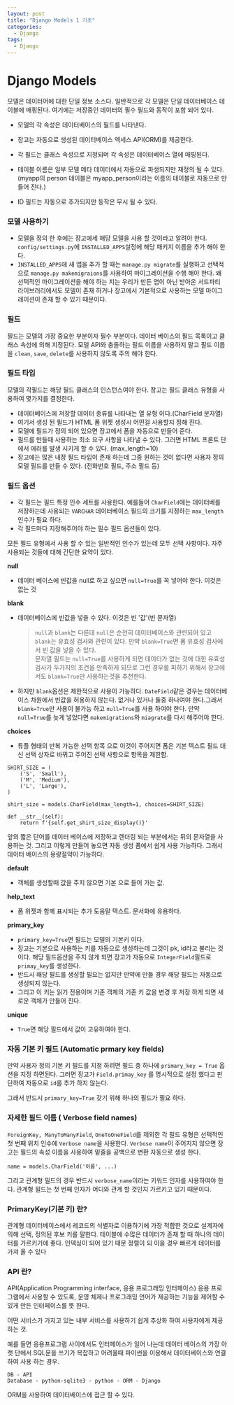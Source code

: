 ```yaml
---
layout: post
title: "Django Models 1 기초"
categories:
  - Django
tags:
  - Django
---
```


# Django Models
모델은 데이터어에 대한 단일 정보 소스다. 일반적으로 각 모델은 단일 데이터베이스 테이블에 매핑된다. 여기에는 저장중인 데이터의 필수 필드와 동작이 포함 되어 있다.

* 모델의 각 속성은 데이터베이스의 필드를 나타낸다.

* 장고는 자동으로 생성된 데이터베이스 엑세스 API(ORM)를 제공한다.
* 각 필드는 클래스 속성으로 지정되며 각 속성은 데이터베이스 열에 매핑된다.
* 테이블 이름은 일부 모델 메타 데이터에서 자동으로 파생되지만 재정의 될 수 있다. (myapp의 person 테이블은 myapp_person이라는 이름의 테이블로 자동으로 만들어 진다.)
* ID 필드는 자동으로 추가되지만 동작은 무시 될 수 있다.

### 모델 사용하기
* 모델을 정의 한 후에는 장고에세 해당 모델을 사용 할 것이라고 알려야 한다. `config/settings.py`에 `INSTALLED_APPS`설정에 해당 패키지 이름을 추가 해야 한다.
* `INSTALLED_APPS`에 새 앱을 추가 할 때는 `manage.py migrate`를 실행하고 선택적으로 `manage.py makemigraions`를 사용하여 마이그레이션을 수행 해야 한다. 왜 선택적인 마이그레이션을 해야 하는 지는 우리가 만든 앱이 아닌 받아온 서드파티 라이브러리에서도 모델이 존재 하거나 장고에서 기본적으로 사용하는 모델 마이그레이션이 존재 할 수 있기 때문이다.

### 필드
필드는 모델의 가장 중요한 부분이자 필수 부분이다. 데이터 베이스의 필드 목록이고 클래스 속성에 의해 지정된다. 모델 API와 충돌하는 필드 이름을 사용하지 말고 필드 이름을 `clean`, `save`, `delete`를 사용하지 않도록 주의 해야 한다.


### 필드 타입
모델의 각필드는 해당 필드 클래스의 인스턴스여야 한다. 장고는 필드 클래스 유형을 사용하여 몇가지를 결정한다.
* 데이터베이스에 저장할 데이터 종류를 나타내는 열 유형 이다.(CharField 문자열)
* 여기서 생성 된 필드가 HTML 폼 위젯 생성시 어떤걸 사용할지 정해 진다.
* 모델에 필드가 정의 되어 있으면 장고에서 폼을 자동으로 만들어 준다.
* 필드를 만들때 사용하는 최소 요구 사항을 나타낼 수 있다. 그러면 HTML 프론트 단에서 에러를 발생 시키게 할 수 있다. (max_length=10) 
* 장고에는 많은 내장 필드 타입이 존재 하는데 그중 원하는 것이 없다면 사용자 정의 모델 필드를 만들 수 있다. (전화번호 필드, 주소 필드 등)


### 필드 옵션
* 각 필드는 필드 특정 인수 세트를 사용한다. 예를들어 `CharField`에는 데이터베를 저장하는데 사용되는 `VARCHAR` 데이터베이스 필드의 크기를 지정하는 `max_length`인수가 필요 하다.
* 각 필드마다 지정해주어야 하는 필수 필드 옵션들이 있다.

모든 필드 유형에서 사용 할 수 있는 일반적인 인수가 있는데 모두 선택 사항이다. 자주 사용되는 것들에 대해 간단한 요약이 있다.

**null**
* 데이터 베이스에 빈값을 null로 하고 싶으면 `null=True`를 꼭 넣어야 한다. 이것은 없는 것

**blank**
* 데이터베이스에 빈값을 넣을 수 있다. 이것은 빈 '값'(빈 문자열)
    > `null`과 `blank`는 다른데 `null`은 순전히 데이터베이스와 관련되어 있고 `blank`는 유효성 검사와 관련이 있다. 만약 `blank=True`면 폼 유효성 검사에서 빈 값을 넣을 수 있다.    
    > 문자열 필드는 `null=True`를 사용하게 되면 데이터가 없는 것에 대한 유효성 검사가 두가지의 조건을 만족하게 되므로 그런 경우를 피하기 위해서 장고에서도 `blank=True`만 사용하는것을 추천한다.

* 하지만 `blank`옵션은 제한적으로 사용이 가능하다. `DateField`같은 경우는 데이터베이스 차원에서 빈값을 허용하지 않는다. 없거나 있거나 둘중 하나여야 한다.그래서 `blank=True`만 사용이 불가능 하고 `null=True`를 사용 하여야 한다. 만약 `null=True`를 늦게 넣었다면 `makemigrations`와 `miagrate`를 다시 해주어야 한다.

**choices**
* 튜플 형태의 반복 가능한 선택 항목 으로 이것이 주어지면 폼은 기본 텍스트 필드 대신 선택 상자로 바뀌고 주어진 선택 사항으로 항목을 제한함.

```
SHIRT_SIZE = (
    ('S', 'Small'),
    ('M', 'Medium'),
    ('L', 'Large'),
)

shirt_size = models.CharField(max_length=1, choices=SHIRT_SIZE)
```
    
```
def __str__(self):
    return f'{self.get_shirt_size_display()}'
```
    
앞의 짧은 단어를 데이터 베이스에 저장하고 렌더링 되는 부분에서는 뒤의 문자열을 사용하는 것.
그리고 이렇게 만들어 놓으면 자동 생성 폼에서 쉽게 사용 가능하다.
그래서 데이터 베이스의 용량절약이 가능하다.

**default**
* 객체를 생성할때 값을 주지 않으면 기본 으로 들어 가는 값.

**help_text**
* 폼 위젯과 함께 표시되는 추가 도움말 텍스트. 문서화에 유용하다.

**primary_key**
* `primary_key=True`면 필드는 모델의 기본키 이다. 
* 장고는 기본으로 사용하는 키를 자동으로 생성하는데 그것이 pk, id라고 불리는 것이다. 해당 필드옵션을 주지 않게 되면 장고가 자동으로 `IntegerField`필드로 `primay_key`를 생성한다. 
* 반드시 해당 필드를 생성할 필요는 없지만 만약에 만들 경우 해당 필드는 자동으로 생성되지 않는다.
* 그리고 이 키는 읽기 전용이며 기존 객체의 기존 키 값을 변경 후 저장 하게 되면 새로운 객체가 만들어 진다.

**unique**
* `True`면 해당 필드에서 값이 고유하여야 한다.

### 자동 기본 키 필드 (Automatic prmary key fields)
만약 사용자 정의 기본 키 필드를 지정 하려면 필드 중 하나에 `primary_key = True` 옵션을 지정 하면된다. 그러면 장고가 `Field.primay_key` 를 명시적으로 설정 했다고 판단하여 자동으로 `id`를 추가 하지 않는다.

그래서 반드시 `primary_key=True` 갖기 위해 하나의 필드가 필요 하다.

### 자세한 필드 이름 ( Verbose field names)
`ForeignKey, ManyToManyField`, `OneToOneField`를 제외한 각 필드 유형은 선택적인 첫 번째 위치 인수에 `Verbose name`을 사용한다. `Verbose name`이 주어지지 않으면 장고는 필드의 속성 이름을 사용하여 밑줄을 공백으로 변환 자동으로 생성 한다.
```
name = models.CharField('이름', ...)
```
그리고 관계형 필드의 경우 반드시 `verbose_name`이라는 키워드 인자를 사용하여야 한다. 관계형 필드는 첫 번째 인자가 어디와 관계 할 것인지 가르키고 있기 때문이다.

### PrimaryKey(기본 키) 란?
관계형 데이터베이스에서 레코드의 식별자로 이용하기에 가장 적합한 것으로 설계자에 의해 선택, 정의된 후보 키를 말한다. 테이블에 수많은 데이터가 존재 할 때 하나의 데이터를 가르키기에 좋다. 인덱싱이 되어 있기 때문 정렬이 되 이을 경우 빠르게 데이터를 가져 올 수 있다

### API 란?
API(Application Programming interface, 응용 프로그래밍 인터페이스)
응용 프로그램에서 사용할 수 있도록, 운영 체제나 프로그래밍 언어가 제공하는 기능을 제어할 수 있게 만든 인터페이스를 뜻 한다.

어떤 서비스가 가지고 있는 내부 서비스를 사용하기 쉽게 추상화 하여 사용자에게 제공 하는 것.

예를 들면 응용프로그램 사이에서도 인터페이스가 일어 나는데 데이터 베이스의 가장 아랫 단에서 SQL문을 쓰기가 복잡하고 어려울때 파이썬을 이용해서 데이터베이스와 연결하여 사용 하는 경우.
```
DB - API
Database - python-sqlite3 - python - ORM - Django
```

ORM을 사용하여 데이터베이스에 접근 할 수 있다.
